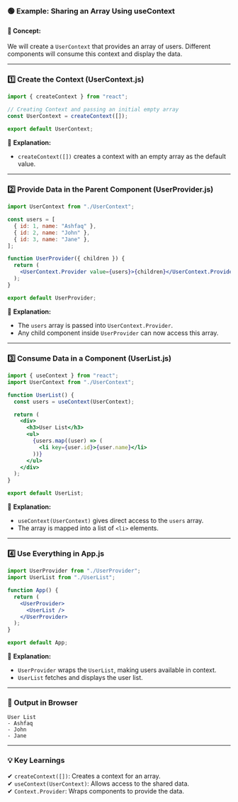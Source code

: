 ### **🟢 Example: Sharing an Array Using useContext**  

#### 📝 **Concept:**  
We will create a `UserContext` that provides an array of users. Different components will consume this context and display the data.

---

### **1️⃣ Create the Context (UserContext.js)**
```jsx
import { createContext } from "react";

// Creating Context and passing an initial empty array
const UserContext = createContext([]);

export default UserContext;
```

📌 **Explanation:**  
- `createContext([])` creates a context with an empty array as the default value.

---

### **2️⃣ Provide Data in the Parent Component (UserProvider.js)**
```jsx
import UserContext from "./UserContext";

const users = [
  { id: 1, name: "Ashfaq" },
  { id: 2, name: "John" },
  { id: 3, name: "Jane" },
];

function UserProvider({ children }) {
  return (
    <UserContext.Provider value={users}>{children}</UserContext.Provider>
  );
}

export default UserProvider;
```

📌 **Explanation:**  
- The `users` array is passed into `UserContext.Provider`.  
- Any child component inside `UserProvider` can now access this array.

---

### **3️⃣ Consume Data in a Component (UserList.js)**
```jsx
import { useContext } from "react";
import UserContext from "./UserContext";

function UserList() {
  const users = useContext(UserContext);

  return (
    <div>
      <h3>User List</h3>
      <ul>
        {users.map((user) => (
          <li key={user.id}>{user.name}</li>
        ))}
      </ul>
    </div>
  );
}

export default UserList;
```

📌 **Explanation:**  
- `useContext(UserContext)` gives direct access to the `users` array.  
- The array is mapped into a list of `<li>` elements.

---

### **4️⃣ Use Everything in App.js**
```jsx
import UserProvider from "./UserProvider";
import UserList from "./UserList";

function App() {
  return (
    <UserProvider>
      <UserList />
    </UserProvider>
  );
}

export default App;
```

📌 **Explanation:**  
- `UserProvider` wraps the `UserList`, making users available in context.  
- `UserList` fetches and displays the user list.

---

### **📌 Output in Browser**
```
User List
- Ashfaq
- John
- Jane
```

---

### **💡 Key Learnings**
✔ `createContext([])`: Creates a context for an array.  
✔ `useContext(UserContext)`: Allows access to the shared data.  
✔ `Context.Provider`: Wraps components to provide the data.  


